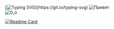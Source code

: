 [![Typing SVG](https://readme-typing-svg.herokuapp.com?color=%2336BCF7&lines=Привет,заходи.+Меня+зовут+RUS👋!)](https://git.io/typing-svg)    
![Привет](https://media1.giphy.com/media/XCxjzveGa47DOd8zuq/giphy.gif?cid=790b7611de029813e7755f93b988cc32a1f523ea712b7a8b&rid=giphy.gif&ct=g)    
![0_о](https://komarev.com/ghpvc/?username=RUS29TAM)    

<!-- [![Anurag's GitHub stats](https://github-readme-stats.vercel.app/api?username=RUS29TAM)](https://github.com/anuraghazra/github-readme-stats)   -->
[![Readme Card](https://github-readme-stats.vercel.app/api/pin/?username=RUS29TAM&repo=github-readme-stats)](https://github.com/RUS29TAM/github-readme-stats)



<!--
**RUS29TAM/RUS29TAM** is a ✨ _special_ ✨ repository because its `README.md` (this file) appears on your GitHub profile.

Here are some ideas to get you started:

- 🔭 I’m currently working on ...
- 🌱 I’m currently learning ...
- 👯 I’m looking to collaborate on ...
- 🤔 I’m looking for help with ...
- 💬 Ask me about ...
- 📫 How to reach me: ...
- 😄 Pronouns: ...
- ⚡ Fun fact: ...
-->
